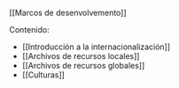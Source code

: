 [[Marcos de desenvolvemento]]

Contenido:
+ [[Introducción a la internacionalización]]
+ [[Archivos de recursos locales]]
+ [[Archivos de recursos globales]]
+ [[Culturas]]